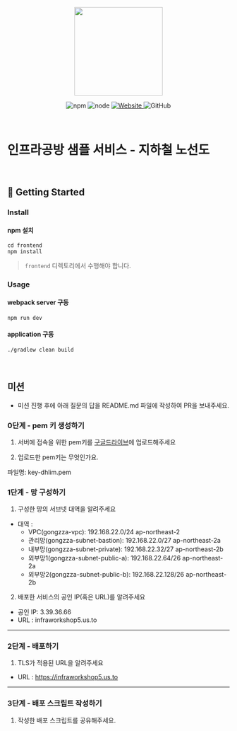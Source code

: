 <p align="center">
    <img width="200px;" src="https://raw.githubusercontent.com/woowacourse/atdd-subway-admin-frontend/master/images/main_logo.png"/>
</p>
<p align="center">
  <img alt="npm" src="https://img.shields.io/badge/npm-%3E%3D%205.5.0-blue">
  <img alt="node" src="https://img.shields.io/badge/node-%3E%3D%209.3.0-blue">
  <a href="https://edu.nextstep.camp/c/R89PYi5H" alt="nextstep atdd">
    <img alt="Website" src="https://img.shields.io/website?url=https%3A%2F%2Fedu.nextstep.camp%2Fc%2FR89PYi5H">
  </a>
  <img alt="GitHub" src="https://img.shields.io/github/license/next-step/atdd-subway-service">
</p>

<br>

# 인프라공방 샘플 서비스 - 지하철 노선도

<br>

## 🚀 Getting Started

### Install
#### npm 설치
```
cd frontend
npm install
```
> `frontend` 디렉토리에서 수행해야 합니다.

### Usage
#### webpack server 구동
```
npm run dev
```
#### application 구동
```
./gradlew clean build
```
<br>

## 미션

* 미션 진행 후에 아래 질문의 답을 README.md 파일에 작성하여 PR을 보내주세요.

### 0단계 - pem 키 생성하기

1. 서버에 접속을 위한 pem키를 [구글드라이브](https://drive.google.com/drive/folders/1dZiCUwNeH1LMglp8dyTqqsL1b2yBnzd1?usp=sharing)에 업로드해주세요

2. 업로드한 pem키는 무엇인가요.

파일명: key-dhlim.pem

### 1단계 - 망 구성하기
1. 구성한 망의 서브넷 대역을 알려주세요
- 대역 : 
  - VPC(gongzza-vpc): 192.168.22.0/24 ap-northeast-2
  - 관리망(gongzza-subnet-bastion): 192.168.22.0/27 ap-northeast-2a
  - 내부망(gongzza-subnet-private): 192.168.22.32/27 ap-northeast-2b
  - 외부망1(gongzza-subnet-public-a): 192.168.22.64/26 ap-northeast-2a
  - 외부망2(gongzza-subnet-public-b): 192.168.22.128/26 ap-northeast-2b

2. 배포한 서비스의 공인 IP(혹은 URL)를 알려주세요

- 공인 IP: 3.39.36.66
- URL : infraworkshop5.us.to



---

### 2단계 - 배포하기
1. TLS가 적용된 URL을 알려주세요

- URL : https://infraworkshop5.us.to

---

### 3단계 - 배포 스크립트 작성하기

1. 작성한 배포 스크립트를 공유해주세요.


